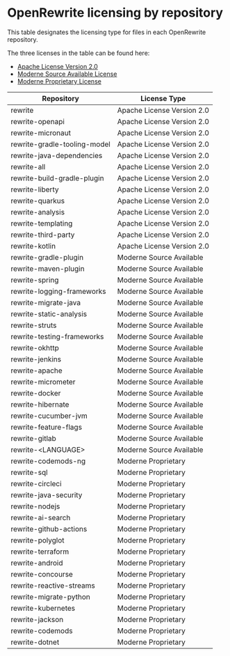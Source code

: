 # OpenRewrite licensing by repository

This table designates the licensing type for files in each OpenRewrite repository.

The three licenses in the table can be found here:

* [Apache License Version 2.0](https://www.apache.org/licenses/LICENSE-2.0)
* [Moderne Source Available License](https://docs.moderne.io/licensing/moderne-source-available-license)
* [Moderne Proprietary License](https://docs.moderne.io/licensing/overview)

| Repository                   | License Type               |
|------------------------------|----------------------------|
| rewrite                      | Apache License Version 2.0 |
| rewrite-openapi              | Apache License Version 2.0 |
| rewrite-micronaut            | Apache License Version 2.0 |
| rewrite-gradle-tooling-model | Apache License Version 2.0 |
| rewrite-java-dependencies    | Apache License Version 2.0 |
| rewrite-all                  | Apache License Version 2.0 |
| rewrite-build-gradle-plugin  | Apache License Version 2.0 |
| rewrite-liberty              | Apache License Version 2.0 |
| rewrite-quarkus              | Apache License Version 2.0 |
| rewrite-analysis             | Apache License Version 2.0 |
| rewrite-templating           | Apache License Version 2.0 |
| rewrite-third-party          | Apache License Version 2.0 |
| rewrite-kotlin               | Apache License Version 2.0 |
| rewrite-gradle-plugin        | Moderne Source Available   |
| rewrite-maven-plugin         | Moderne Source Available   |
| rewrite-spring               | Moderne Source Available   |
| rewrite-logging-frameworks   | Moderne Source Available   |
| rewrite-migrate-java         | Moderne Source Available   |
| rewrite-static-analysis      | Moderne Source Available   |
| rewrite-struts               | Moderne Source Available   |
| rewrite-testing-frameworks   | Moderne Source Available   |
| rewrite-okhttp               | Moderne Source Available   |
| rewrite-jenkins              | Moderne Source Available   |
| rewrite-apache               | Moderne Source Available   |
| rewrite-micrometer           | Moderne Source Available   |
| rewrite-docker               | Moderne Source Available   |
| rewrite-hibernate            | Moderne Source Available   |
| rewrite-cucumber-jvm         | Moderne Source Available   |
| rewrite-feature-flags        | Moderne Source Available   |
| rewrite-gitlab               | Moderne Source Available   |
| rewrite-\<LANGUAGE\>         | Moderne Source Available   |
| rewrite-codemods-ng          | Moderne Proprietary        |
| rewrite-sql                  | Moderne Proprietary        |
| rewrite-circleci             | Moderne Proprietary        |
| rewrite-java-security        | Moderne Proprietary        |
| rewrite-nodejs               | Moderne Proprietary        |
| rewrite-ai-search            | Moderne Proprietary        |
| rewrite-github-actions       | Moderne Proprietary        |
| rewrite-polyglot             | Moderne Proprietary        |
| rewrite-terraform            | Moderne Proprietary        |
| rewrite-android              | Moderne Proprietary        |
| rewrite-concourse            | Moderne Proprietary        |
| rewrite-reactive-streams     | Moderne Proprietary        |
| rewrite-migrate-python       | Moderne Proprietary        |
| rewrite-kubernetes           | Moderne Proprietary        |
| rewrite-jackson              | Moderne Proprietary        |
| rewrite-codemods             | Moderne Proprietary        |
| rewrite-dotnet               | Moderne Proprietary        |
